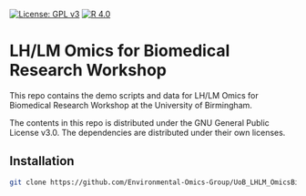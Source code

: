 [![License: GPL v3](https://img.shields.io/badge/License-GPL%20v3-blue.svg)](https://www.gnu.org/licenses/gpl-3.0)
[![R 4.0](https://img.shields.io/badge/R-4.0-red.svg)](https://cloud.r-project.org)


# LH/LM Omics for Biomedical Research Workshop

This repo contains the demo scripts and data for LH/LM Omics for Biomedical Research Workshop at the University of Birmingham.

The contents in this repo is distributed under the GNU General Public License v3.0. The dependencies are distributed under their own licenses. 


## Installation

```bash
git clone https://github.com/Environmental-Omics-Group/UoB_LHLM_OmicsBiomedicalRes_Workshop.git
```

